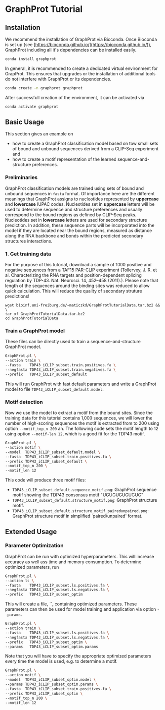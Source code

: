 # GraphProt Tutorial

## Installation

We recommend the installation of GraphProt via Bioconda. Once Bioconda is set up (see [https://bioconda.github.io/](https://bioconda.github.io/)), GraphProt including all it's dependencies can be installed easily.

```bash
conda install graphprot
```

In general, it is recommended to create a dedicated virtual environment for GrapProt. This ensures that upgrades or the installation of additional tools do not interfere with GraphProt or its dependencies.

```bash
conda create -n graphprot graphprot
```

After successfull creation of the environment, it can be activated via

```bash
conda activate graphprot
```

## Basic Usage

This section gives an example on

* how to create a GraphProt classification model based on tow small sets of bound and unbound sequences derived from a CLIP-Seq experiment and
* how to create a motif representation of the learned sequence-and-structure preferences.

### Preliminaries

GraphProt classification models are trained using sets of bound and unbound sequences in `fasta` format. Of importance here are the different meanings that GraphProt assigns to nucleotides represented by **uppercase** and **lowercase** IUPAC codes. Nucleotides set in **uppercase** letters will be used to  determine sequence and structure preferences and usually correspond to the bound regions as defined by CLIP-Seq peaks. Nucleotides set in **lowercase** letters are used for secondary structure prediction. In addition, these sequence parts will be incorporated into the model if they are located near the bound regions, measured as distance along the RNA backbone and bonds within the predicted secondary structures interactions.

### 1. Get training data

For the purpose of this tutorial, download a sample of 1000 positive and negative sequences from a TAF15 PAR-CLIP experiment (Tollervey, J. R. et al. Characterizing the RNA targets and position-dependent splicing regulation by TDP-43. Nat. Neurosci. 14, 452–458 (2011).). Please note that length of the sequences around the binding sites was reduced to allow quick calculation. This will reduce the quality of secondary struture predictions!

```
wget bioinf.uni-freiburg.de/~maticzkd/GraphProtTutorialData.tar.bz2 && \
tar xf GraphProtTutorialData.tar.bz2
cd GraphProtTutorialData
```

### Train a GraphProt model

These files can be directly used to train a sequence-and-structure GraphProt model.

```bash
GraphProt.pl \
--action train \
--fasta    TDP43_iCLIP_subset.train.positives.fa \
--negfasta TDP43_iCLIP_subset.train.negatives.fa \
--prefix   TDP43_iCLIP_subset_default
```

This will run GraphProt with fast default parameters and write a GraphProt model to file `TDP43_iCLIP_subset_default.model`.

### Motif detection

Now we use the model to extract a motif from the bound sites. Since the training data for this tutorial contains 1,000 sequences, we will lower the number of high-scoring sequences the motif is extracted from to 200 using option `--motif_top_n 200` an. The following code sets the motif length to 12 using option `--motif-len 12`, which is a good fit for the TDP43 motif.

```bash
GraphProt.pl \
--action motif \
--model  TDP43_iCLIP_subset_default.model \
--fasta  TDP43_iCLIP_subset.train.positives.fa \
--prefix TDP43_iCLIP_subset_default \
--motif_top_n 200 \
--motif_len 12
```

This code will produce three motif files:

* `TDP43_iCLIP_subset_default.sequence_motif.png`: GraphProt sequence motif showing the TDP43 consonsus motif "UGUGUGUGUGUG"
* `TDP43_iCLIP_subset_default.structure_motif.png`: GraphProt structure motif.
* `TDP43_iCLIP_subset_default.structure_motif_pairedunpaired.png`: GraphProt structure motif in simplified 'paired/unpaired' format.

## Extended Usage

### Parameter Optimization

GraphProt can be run with optimized hyperparameters. This will increase accuracy as well ass time and memory consumption. To determine optimized parameters, run

```bash
GraphProt.pl \
--action ls \
--fasta    TDP43_iCLIP_subset.ls.positives.fa \
--negfasta TDP43_iCLIP_subset.ls.negatives.fa \
--prefix   TDP43_iCLIP_subset_optim
```

This will create a file, ``, containing optimized parameters. These parameters can then be used for model training and application via option `--params`.

```bash
GraphProt.pl \
--action train \
--fasta    TDP43_iCLIP_subset.ls.positives.fa \
--negfasta TDP43_iCLIP_subset.ls.negatives.fa \
--prefix   TDP43_iCLIP_subset_optim \
--params   TDP43_iCLIP_subset_optim.params
```

Note that you will have to specify the appropriate optimized parameters every time the model is used, e.g. to determine a motif.

```bash
GraphProt.pl \
--action motif \
--model  TDP43_iCLIP_subset_optim.model \
--params TDP43_iCLIP_subset_optim.params \
--fasta  TDP43_iCLIP_subset.train.positives.fa \
--prefix TDP43_iCLIP_subset_optim \
--motif_top_n 200 \
--motif_len 12
```
